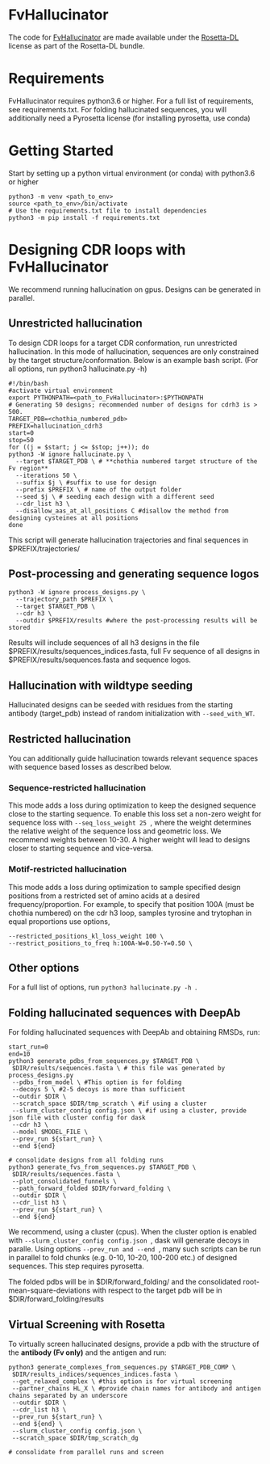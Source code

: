 # FvHallucinator
The code for [FvHallucinator](https://www.biorxiv.org/content/10.1101/2022.06.06.494991v3) are made available under the [Rosetta-DL](https://github.com/RosettaCommons/Rosetta-DL) license as part of the Rosetta-DL bundle.

# Requirements
FvHallucinator requires python3.6 or higher. For a full list of requirements, see requirements.txt.
For folding hallucinated sequences, you will additionally need a Pyrosetta license (for installing pyrosetta, use conda)

# Getting Started
Start by setting up a python virtual environment (or conda) with python3.6 or higher
```
python3 -m venv <path_to_env> 
source <path_to_env>/bin/activate
# Use the requirements.txt file to install dependencies
python3 -m pip install -f requirements.txt
```
# Designing CDR loops with FvHallucinator
We recommend running hallucination on gpus. Designs can be generated in parallel.
## Unrestricted hallucination
To design CDR loops for a target CDR conformation, run unrestricted hallucination.
In this mode of hallucination, sequences are only constrained by the target structure/conformation.
Below is an example bash script. (For all options, run python3 hallucinate.py -h)
```
#!/bin/bash
#activate virtual environment
export PYTHONPATH=<path_to_FvHallucinator>:$PYTHONPATH
# Generating 50 designs; recommended number of designs for cdrh3 is > 500.
TARGET_PDB=<chothia_numbered_pdb>
PREFIX=hallucination_cdrh3
start=0
stop=50
for ((j = $start; j <= $stop; j++)); do
python3 -W ignore hallucinate.py \
  --target $TARGET_PDB \ # **chothia numbered target structure of the Fv region**
  --iterations 50 \
  --suffix $j \ #suffix to use for design
  --prefix $PREFIX \ # name of the output folder
  --seed $j \ # seeding each design with a different seed
  --cdr_list h3 \
  --disallow_aas_at_all_positions C #disallow the method from designing cysteines at all positions
done
```
This script will generate hallucination trajectories and final sequences in $PREFIX/trajectories/

## Post-processing and generating sequence logos
```
python3 -W ignore process_designs.py \
  --trajectory_path $PREFIX \
  --target $TARGET_PDB \
  --cdr h3 \
  --outdir $PREFIX/results #where the post-processing results will be stored
```
Results will include sequences of all h3 designs in the file $PREFIX/results/sequences_indices.fasta, full Fv sequence of all designs in $PREFIX/results/sequences.fasta and sequence logos.

## Hallucination with wildtype seeding
Hallucinated designs can be seeded with residues from the starting antibody (target_pdb) instead of random initialization with ``` --seed_with_WT ```.

## Restricted hallucination
You can additionally guide hallucination towards relevant sequence spaces with sequence based losses as described below.

### Sequence-restricted hallucination
This mode adds a loss during optimization to keep the designed sequence close to the starting sequence. To enable this loss set a non-zero weight for sequence loss with ```--seq_loss_weight 25 ```, where the weight determines the relative weight of the sequence loss and geometric loss. We recommend weights between 10-30. A higher weight will lead to designs closer to starting sequence and vice-versa.
### Motif-restricted hallucination
This mode adds a loss during optimization to sample specified design positions from a restricted set of amino acids at a desired frequency/proportion. For example, to specify that position 100A (must be chothia numbered) on the cdr h3 loop, samples tyrosine and trytophan in equal proportions use options, 
```
--restricted_positions_kl_loss_weight 100 \
--restrict_positions_to_freq h:100A-W=0.50-Y=0.50 \
```
## Other options
For a full list of options, run ```python3 hallucinate.py -h ```.

## Folding hallucinated sequences with DeepAb
For folding hallucinated sequences with DeepAb and obtaining RMSDs, run:
```
start_run=0
end=10
python3 generate_pdbs_from_sequences.py $TARGET_PDB \
 $DIR/results/sequences.fasta \ # this file was generated by process_designs.py
 --pdbs_from_model \ #This option is for folding
 --decoys 5 \ #2-5 decoys is more than sufficient
 --outdir $DIR \
 --scratch_space $DIR/tmp_scratch \ #if using a cluster
 --slurm_cluster_config config.json \ #if using a cluster, provide json file with cluster config for dask
 --cdr h3 \
 --model $MODEL_FILE \
 --prev_run ${start_run} \
 --end ${end}

# consolidate designs from all folding runs 
python3 generate_fvs_from_sequences.py $TARGET_PDB \
 $DIR/results/sequences.fasta \
 --plot_consolidated_funnels \
 --path_forward_folded $DIR/forward_folding \
 --outdir $DIR \
 --cdr_list h3 \
 --prev_run ${start_run} \
 --end ${end}
```
We recommend, using a cluster (cpus). When the cluster option is enabled with ```--slurm_cluster_config config.json ```, dask will generate decoys in paralle. Using options ```--prev_run and --end ```, many such scripts can be run in parallel to fold chunks (e.g. 0-10, 10-20, 100-200 etc.) of designed sequences.
This step requires pyrosetta.

The folded pdbs will be in  $DIR/forward_folding/ and the consolidated root-mean-square-deviations with respect to the target pdb will be in $DIR/forward_folding/results

## Virtual Screening with Rosetta
To virtually screen hallucinated designs, provide a pdb with the structure of the **antibody (Fv only)** and the antigen and run:
```
python3 generate_complexes_from_sequences.py $TARGET_PDB_COMP \
 $DIR/results_indices/sequences_indices.fasta \
 --get_relaxed_complex \ #this option is for virtual screening
 --partner_chains HL_X \ #provide chain names for antibody and antigen chains separated by an underscore
 --outdir $DIR \
 --cdr_list h3 \
 --prev_run ${start_run} \
 --end ${end} \
 --slurm_cluster_config config.json \
 --scratch_space $DIR/tmp_scratch_dg

# consolidate from parallel runs and screen


```

